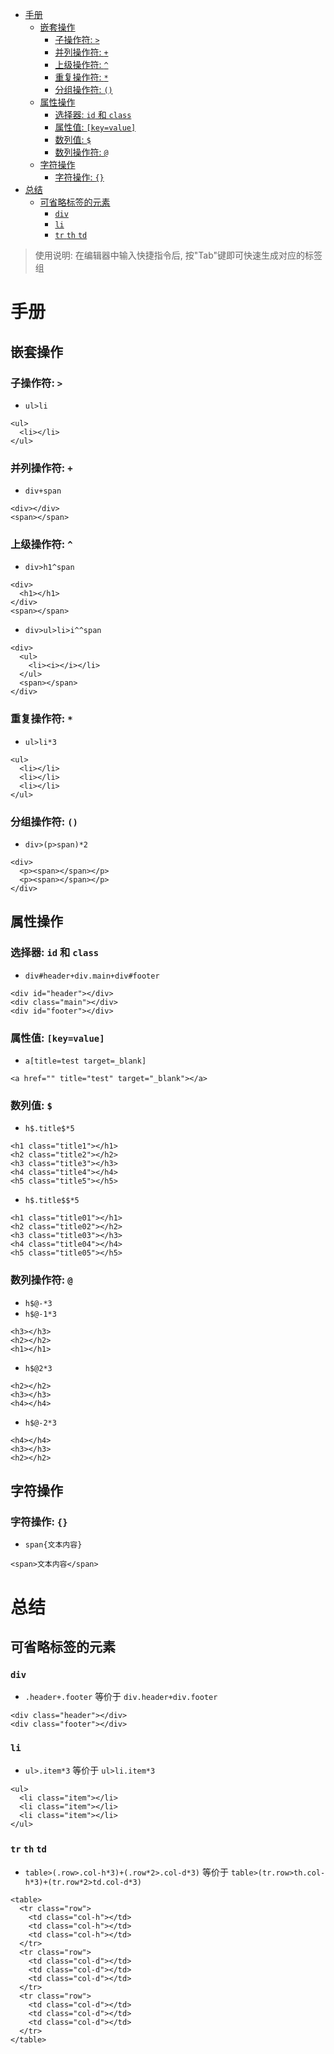 <!--
 * @Author: shenxh
 * @Date: 2021-12-16 13:32:42
 * @LastEditors: shenxh
 * @LastEditTime: 2021-12-16 13:32:52
 * @Description: HTML 快速创建多个标签
-->

- [手册](#手册)
  - [嵌套操作](#嵌套操作)
    - [子操作符: `>`](#子操作符-)
    - [并列操作符: `+`](#并列操作符-)
    - [上级操作符: `^`](#上级操作符-)
    - [重复操作符: `*`](#重复操作符-)
    - [分组操作符: `()`](#分组操作符-)
  - [属性操作](#属性操作)
    - [选择器: `id` 和 `class`](#选择器-id-和-class)
    - [属性值: `[key=value]`](#属性值-keyvalue)
    - [数列值: <code>$</code>](#数列值-)
    - [数列操作符: `@`](#数列操作符-)
  - [字符操作](#字符操作)
    - [字符操作: `{}`](#字符操作-)
- [总结](#总结)
  - [可省略标签的元素](#可省略标签的元素)
    - [`div`](#div)
    - [`li`](#li)
    - [`tr` `th` `td`](#tr-th-td)

> 使用说明: 在编辑器中输入快捷指令后, 按"Tab"键即可快速生成对应的标签组

# 手册

## 嵌套操作

### 子操作符: `>`
+ `ul>li`
```
<ul>
  <li></li>
</ul>
```

### 并列操作符: `+`
+ `div+span`
```
<div></div>
<span></span>
```

### 上级操作符: `^`
+ `div>h1^span`
```
<div>
  <h1></h1>
</div>
<span></span>
```
+ `div>ul>li>i^^span`
```
<div>
  <ul>
    <li><i></i></li>
  </ul>
  <span></span>
</div>
```

### 重复操作符: `*`
+ `ul>li*3`
```
<ul>
  <li></li>
  <li></li>
  <li></li>
</ul>
```

### 分组操作符: `()`
+ `div>(p>span)*2`
```
<div>
  <p><span></span></p>
  <p><span></span></p>
</div>
```

## 属性操作

### 选择器: `id` 和 `class`
+ `div#header+div.main+div#footer`
```
<div id="header"></div>
<div class="main"></div>
<div id="footer"></div>
```

### 属性值: `[key=value]`
+ `a[title=test target=_blank]`
```
<a href="" title="test" target="_blank"></a>
```

### 数列值: <code>$</code>
+ `h$.title$*5`

```
<h1 class="title1"></h1>
<h2 class="title2"></h2>
<h3 class="title3"></h3>
<h4 class="title4"></h4>
<h5 class="title5"></h5>
```
+ `h$.title$$*5`
```
<h1 class="title01"></h1>
<h2 class="title02"></h2>
<h3 class="title03"></h3>
<h4 class="title04"></h4>
<h5 class="title05"></h5>
```

### 数列操作符: `@`
+ `h$@-*3`
+ `h$@-1*3`
```
<h3></h3>
<h2></h2>
<h1></h1>
```
+ `h$@2*3`
```
<h2></h2>
<h3></h3>
<h4></h4>
```
+ `h$@-2*3`
```
<h4></h4>
<h3></h3>
<h2></h2>
```

## 字符操作

### 字符操作: `{}`
+ `span{文本内容}`
```
<span>文本内容</span>
```

# 总结

## 可省略标签的元素

### `div`
+ `.header+.footer` 等价于 `div.header+div.footer`
```
<div class="header"></div>
<div class="footer"></div>
```

### `li`
+ `ul>.item*3` 等价于 `ul>li.item*3`
```
<ul>
  <li class="item"></li>
  <li class="item"></li>
  <li class="item"></li>
</ul>
```

### `tr` `th` `td`
+ `table>(.row>.col-h*3)+(.row*2>.col-d*3)` 等价于 `table>(tr.row>th.col-h*3)+(tr.row*2>td.col-d*3)`
```
<table>
  <tr class="row">
    <td class="col-h"></td>
    <td class="col-h"></td>
    <td class="col-h"></td>
  </tr>
  <tr class="row">
    <td class="col-d"></td>
    <td class="col-d"></td>
    <td class="col-d"></td>
  </tr>
  <tr class="row">
    <td class="col-d"></td>
    <td class="col-d"></td>
    <td class="col-d"></td>
  </tr>
</table>
```
